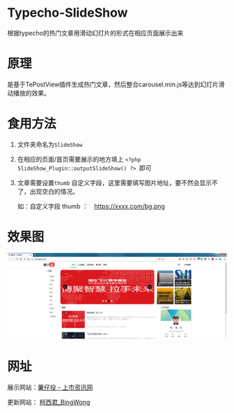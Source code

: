 # Typecho-SlideShow
根据typecho的热门文章用滑动幻灯片的形式在相应页面展示出来

# 原理
是基于TePostView插件生成热门文章，然后整合carousel.min.js等达到幻灯片滑动播放的效果。

# 食用方法
1. 文件夹命名为`SlideShow` 

2. 在相应的页面/首页需要展示的地方填上 `<?php SlideShow_Plugin::outputSlideShow() ?> `即可

3. 文章需要设置`thumb` 自定义字段，这里需要填写图片地址，要不然会显示不了，出现空白的情况。

   如：自定义字段 thumb ：　https://xxxx.com/bg.png 

# 效果图
![](https://raw.githubusercontent.com/chinobing/Typecho-SlideShow/master/demo.png)

# 网址
展示网站：[薯仔投 - 上市资讯网](https://shuzaitou.com/)

更新网站： [柯西君_BingWong](https://bingwong.org/2019/10/31/Typecho-SlideShow.html)
